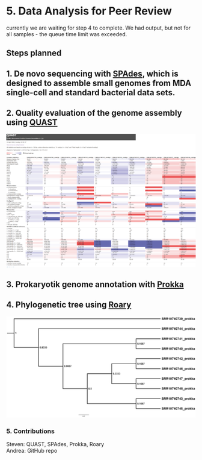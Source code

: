 
# 5. Data Analysis for Peer Review
currently we are waiting for step 4 to complete. We had output, but not for all samples - the queue time limit was exceeded.
</br>
## Steps planned
## 1. De novo sequencing with [SPAdes](https://github.com/ablab/spades#sec1.2), which is designed to assemble small genomes from MDA single-cell and standard bacterial data sets. </br>
## 2. Quality evaluation of the genome assembly using [QUAST](http://quast.sourceforge.net/quast.html) </br>
<img src="https://github.com/AUBioInformatics22/Salmonella-Project/blob/main/5%20-%20Data%20Analysis%20for%20Peer%20Review/Images/quast_report.png" width="1200" /> </br>
## 3. Prokaryotik genome annotation with [Prokka](https://github.com/tseemann/prokka) </br>
## 4. Phylogenetic tree using [Roary](https://sanger-pathogens.github.io/Roary/) </br>
<img src="https://github.com/AUBioInformatics22/Salmonella-Project/blob/main/5%20-%20Data%20Analysis%20for%20Peer%20Review/Images/roary.png" />  </br>
### 5. Contributions
Steven: QUAST, SPAdes, Prokka, Roary </br>
Andrea: GitHub repo
